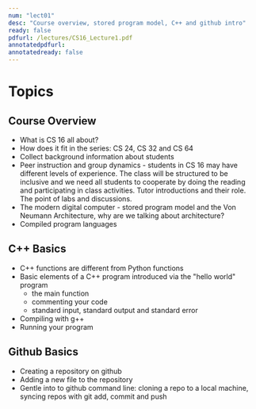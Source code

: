 ```yaml
---
num: "lect01"
desc: "Course overview, stored program model, C++ and github intro"
ready: false
pdfurl: /lectures/CS16_Lecture1.pdf
annotatedpdfurl: 
annotatedready: false
---
```


# Topics

## Course Overview
* What is CS 16 all about?
* How does it fit in the series: CS 24, CS 32 and CS 64
* Collect background information about students
* Peer instruction and group dynamics - students in CS 16 may have different levels of experience. The class will be structured to be inclusive and we need all students to cooperate by doing the reading and participating in class activities. Tutor introductions and their role. The point of labs and discussions. 
* The modern digital computer - stored program model and the Von Neumann Architecture, why are we talking about architecture?
* Compiled program languages 

## C++ Basics
* C++ functions are different from Python functions
* Basic elements of a C++ program introduced via the "hello world" program
    * the main function
    * commenting your code
    * standard input, standard output and standard error
* Compiling with g++
* Running your program

## Github Basics
* Creating a repository on github
* Adding a new file to the repository
* Gentle into to github command line: cloning a repo to a local machine, syncing repos with git add, commit and push